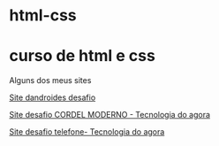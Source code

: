 # html-css
<h1>curso de html e css</h1>
<p>Alguns dos meus sites </p>
<p><a href="https://danilocesar021.github.io/html-css/desafio10m2/pagina01.html">Site dandroides desafio</a></p>
<p><a href="https://danilocesar021.github.io/html-css/desafio012/index.html">Site desafio CORDEL MODERNO - Tecnologia do agora</a></p>
<p><a href="https://danilocesar021.github.io/html-css/desafio13/index.html">Site desafio telefone- Tecnologia do agora</a></p>





